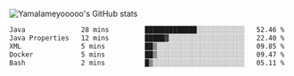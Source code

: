 ![Yamalameyooooo's GitHub stats](https://github-readme-stats.vercel.app/api?username=yamalameyooooo&theme=transparent&show_icons=true\&show=reviews,discussions_started,discussions_answered,prs_merged,prs_merged_percentage)

<!--START_SECTION:waka-->

```txt
Java              28 mins         █████████████░░░░░░░░░░░░   52.46 %
Java Properties   12 mins         █████▓░░░░░░░░░░░░░░░░░░░   22.40 %
XML               5 mins          ██▒░░░░░░░░░░░░░░░░░░░░░░   09.85 %
Docker            5 mins          ██▒░░░░░░░░░░░░░░░░░░░░░░   09.47 %
Bash              2 mins          █▒░░░░░░░░░░░░░░░░░░░░░░░   05.11 %
```

<!--END_SECTION:waka-->
